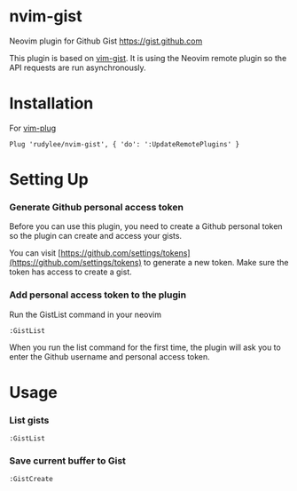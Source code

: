 # nvim-gist

Neovim plugin for Github Gist https://gist.github.com

This plugin is based on [vim-gist](https://github.com/mattn/vim-gist). It is using the Neovim remote plugin so the API requests are run asynchronously.

# Installation

For [vim-plug](https://github.com/junegunn/vim-plug)

```
Plug 'rudylee/nvim-gist', { 'do': ':UpdateRemotePlugins' }
```

# Setting Up

### Generate Github personal access token

Before you can use this plugin, you need to create a Github personal token so the plugin can create and access your gists.

You can visit [https://github.com/settings/tokens](https://github.com/settings/tokens) to generate a new token. Make sure the token has access to create a gist.

### Add personal access token to the plugin

Run the GistList command in your neovim

```
:GistList
```

When you run the list command for the first time, the plugin will ask you to enter the Github username and personal access token.

# Usage

### List gists

```
:GistList
```

### Save current buffer to Gist

```
:GistCreate
```
